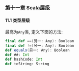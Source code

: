 ### 第十一章 Scala层级

#### 11.1 类型层级
最高为`Any`类, 定义下面的方法:
```scala
final def ==(另一: Any): Boolean
final def !=(另一: Any): Boolean
def equals(另一: Any): Boolean
def ##: Int
def hashCode: Int
def toString: String
```